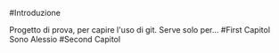 #Introduzione

Progetto di prova, per capire l'uso di git.
Serve solo per...
#First Capitol
Sono Alessio
#Second Capitol

